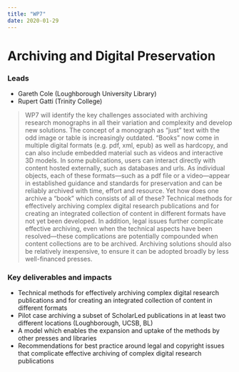 ```yaml
---
title: "WP7"
date: 2020-01-29
---
```


# Archiving and Digital Preservation

### Leads

* Gareth Cole (Loughborough University Library)
* Rupert Gatti (Trinity College) 

> WP7 will identify the key challenges associated with archiving research monographs in all their variation and complexity and develop new solutions. The concept of a monograph as “just” text with the odd image or table is increasingly outdated. “Books” now come in multiple digital formats (e.g. pdf, xml, epub) as well as hardcopy, and can also include embedded material such as videos and interactive 3D models. In some publications, users can interact directly with content hosted externally, such as databases and urls. As individual objects, each of these formats—such as a pdf file or a video—appear in established guidance and standards for preservation and can be reliably archived with time, effort and resource. Yet how does one archive a “book” which consists of all of these? Technical methods for effectively archiving complex digital research publications and for creating an integrated collection of content in different formats have not yet been developed. In addition, legal issues further complicate effective archiving, even when the technical aspects have been resolved—these complications are potentially compounded when content collections are to be archived. Archiving solutions should also be relatively inexpensive, to ensure it can be adopted broadly by less well-financed presses.

### Key deliverables and impacts

* Technical methods for effectively archiving complex digital research publications and for creating an integrated collection of content in different formats
* Pilot case archiving a subset of ScholarLed publications in at least two different locations (Loughborough, UCSB, BL)
* A model which enables the expansion and uptake of the methods by other presses and libraries
* Recommendations for best practice around legal and copyright issues that complicate effective archiving of complex digital research publications

